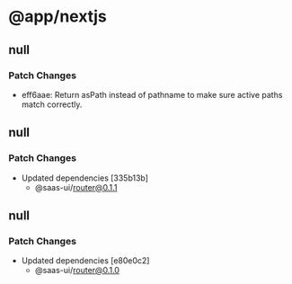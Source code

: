 # @app/nextjs

## null

### Patch Changes

- eff6aae: Return asPath instead of pathname to make sure active paths match correctly.

## null

### Patch Changes

- Updated dependencies [335b13b]
  - @saas-ui/router@0.1.1

## null

### Patch Changes

- Updated dependencies [e80e0c2]
  - @saas-ui/router@0.1.0
